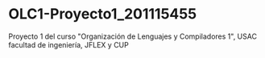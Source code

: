 # OLC1-Proyecto1_201115455
Proyecto 1 del curso "Organización de Lenguajes y Compiladores 1", USAC facultad de ingeniería, JFLEX y CUP
